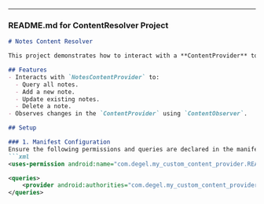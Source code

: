 
---

### **README.md for ContentResolver Project**

```markdown
# Notes Content Resolver

This project demonstrates how to interact with a **ContentProvider** to perform `CRUD` operations on notes data shared between apps.

## Features
- Interacts with `NotesContentProvider` to:
  - Query all notes.
  - Add a new note.
  - Update existing notes.
  - Delete a note.
- Observes changes in the `ContentProvider` using `ContentObserver`.

## Setup

### 1. Manifest Configuration
Ensure the following permissions and queries are declared in the manifest:
```xml
<uses-permission android:name="com.degel.my_custom_content_provider.READ_NOTES" />

<queries>
    <provider android:authorities="com.degel.my_custom_content_provider.provider" />
</queries>
